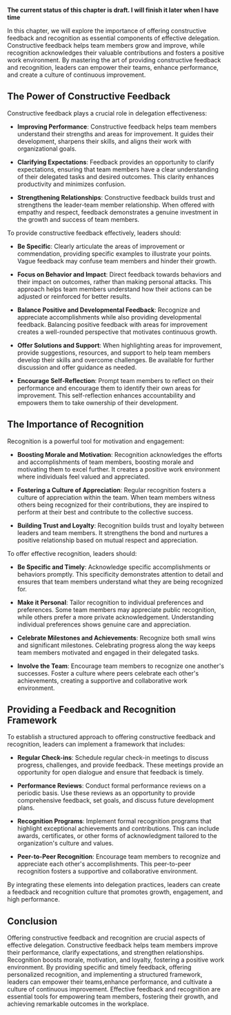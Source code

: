 **The current status of this chapter is draft. I will finish it later when I have time**

In this chapter, we will explore the importance of offering constructive feedback and recognition as essential components of effective delegation. Constructive feedback helps team members grow and improve, while recognition acknowledges their valuable contributions and fosters a positive work environment. By mastering the art of providing constructive feedback and recognition, leaders can empower their teams, enhance performance, and create a culture of continuous improvement.

The Power of Constructive Feedback
----------------------------------

Constructive feedback plays a crucial role in delegation effectiveness:

* **Improving Performance**: Constructive feedback helps team members understand their strengths and areas for improvement. It guides their development, sharpens their skills, and aligns their work with organizational goals.

* **Clarifying Expectations**: Feedback provides an opportunity to clarify expectations, ensuring that team members have a clear understanding of their delegated tasks and desired outcomes. This clarity enhances productivity and minimizes confusion.

* **Strengthening Relationships**: Constructive feedback builds trust and strengthens the leader-team member relationship. When offered with empathy and respect, feedback demonstrates a genuine investment in the growth and success of team members.

To provide constructive feedback effectively, leaders should:

* **Be Specific**: Clearly articulate the areas of improvement or commendation, providing specific examples to illustrate your points. Vague feedback may confuse team members and hinder their growth.

* **Focus on Behavior and Impact**: Direct feedback towards behaviors and their impact on outcomes, rather than making personal attacks. This approach helps team members understand how their actions can be adjusted or reinforced for better results.

* **Balance Positive and Developmental Feedback**: Recognize and appreciate accomplishments while also providing developmental feedback. Balancing positive feedback with areas for improvement creates a well-rounded perspective that motivates continuous growth.

* **Offer Solutions and Support**: When highlighting areas for improvement, provide suggestions, resources, and support to help team members develop their skills and overcome challenges. Be available for further discussion and offer guidance as needed.

* **Encourage Self-Reflection**: Prompt team members to reflect on their performance and encourage them to identify their own areas for improvement. This self-reflection enhances accountability and empowers them to take ownership of their development.

The Importance of Recognition
-----------------------------

Recognition is a powerful tool for motivation and engagement:

* **Boosting Morale and Motivation**: Recognition acknowledges the efforts and accomplishments of team members, boosting morale and motivating them to excel further. It creates a positive work environment where individuals feel valued and appreciated.

* **Fostering a Culture of Appreciation**: Regular recognition fosters a culture of appreciation within the team. When team members witness others being recognized for their contributions, they are inspired to perform at their best and contribute to the collective success.

* **Building Trust and Loyalty**: Recognition builds trust and loyalty between leaders and team members. It strengthens the bond and nurtures a positive relationship based on mutual respect and appreciation.

To offer effective recognition, leaders should:

* **Be Specific and Timely**: Acknowledge specific accomplishments or behaviors promptly. This specificity demonstrates attention to detail and ensures that team members understand what they are being recognized for.

* **Make it Personal**: Tailor recognition to individual preferences and preferences. Some team members may appreciate public recognition, while others prefer a more private acknowledgement. Understanding individual preferences shows genuine care and appreciation.

* **Celebrate Milestones and Achievements**: Recognize both small wins and significant milestones. Celebrating progress along the way keeps team members motivated and engaged in their delegated tasks.

* **Involve the Team**: Encourage team members to recognize one another's successes. Foster a culture where peers celebrate each other's achievements, creating a supportive and collaborative work environment.

Providing a Feedback and Recognition Framework
----------------------------------------------

To establish a structured approach to offering constructive feedback and recognition, leaders can implement a framework that includes:

* **Regular Check-ins**: Schedule regular check-in meetings to discuss progress, challenges, and provide feedback. These meetings provide an opportunity for open dialogue and ensure that feedback is timely.

* **Performance Reviews**: Conduct formal performance reviews on a periodic basis. Use these reviews as an opportunity to provide comprehensive feedback, set goals, and discuss future development plans.

* **Recognition Programs**: Implement formal recognition programs that highlight exceptional achievements and contributions. This can include awards, certificates, or other forms of acknowledgment tailored to the organization's culture and values.

* **Peer-to-Peer Recognition**: Encourage team members to recognize and appreciate each other's accomplishments. This peer-to-peer recognition fosters a supportive and collaborative environment.

By integrating these elements into delegation practices, leaders can create a feedback and recognition culture that promotes growth, engagement, and high performance.

Conclusion
----------

Offering constructive feedback and recognition are crucial aspects of effective delegation. Constructive feedback helps team members improve their performance, clarify expectations, and strengthen relationships. Recognition boosts morale, motivation, and loyalty, fostering a positive work environment. By providing specific and timely feedback, offering personalized recognition, and implementing a structured framework, leaders can empower their teams,enhance performance, and cultivate a culture of continuous improvement. Effective feedback and recognition are essential tools for empowering team members, fostering their growth, and achieving remarkable outcomes in the workplace.
